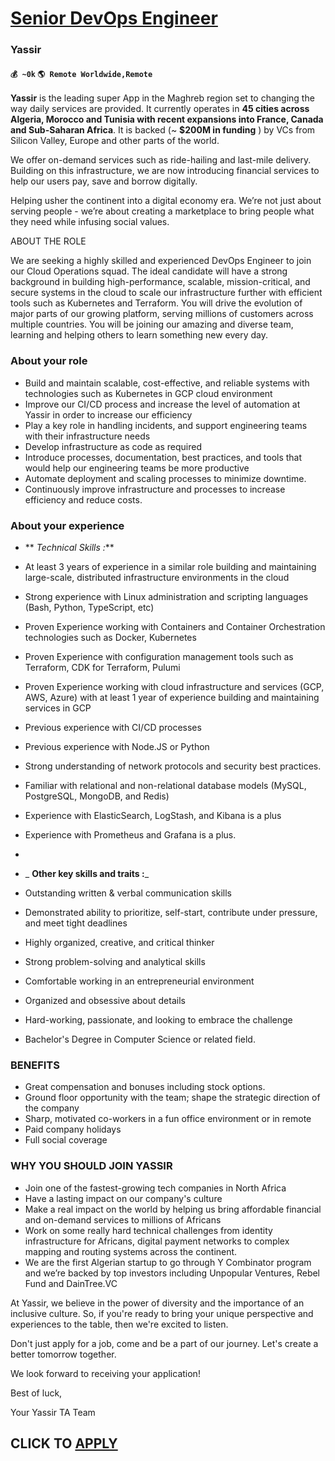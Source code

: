 # [Senior DevOps Engineer](https://www.remotewlb.com/apply/senior-devops-engineer-64484)  
### Yassir  
#### `💰 ~0k` `🌎 Remote Worldwide,Remote`  

**Yassir** is the leading super App in the Maghreb region set to changing the way daily services are provided. It currently operates in **45 cities across Algeria, Morocco and Tunisia with recent expansions into France, Canada and Sub-Saharan Africa**. It is backed (~ **$200M in funding** ) by VCs from Silicon Valley, Europe and other parts of the world.

We offer on-demand services such as ride-hailing and last-mile delivery. Building on this infrastructure, we are now introducing financial services to help our users pay, save and borrow digitally.

Helping usher the continent into a digital economy era. We’re not just about serving people - we’re about creating a marketplace to bring people what they need while infusing social values.

  

ABOUT THE ROLE

  

We are seeking a highly skilled and experienced DevOps Engineer to join our Cloud Operations squad. The ideal candidate will have a strong background in building high-performance, scalable, mission-critical, and secure systems in the cloud to scale our infrastructure further with efficient tools such as Kubernetes and Terraform. You will drive the evolution of major parts of our growing platform, serving millions of customers across multiple countries. You will be joining our amazing and diverse team, learning and helping others to learn something new every day.

  

  

### About your role

  * Build and maintain scalable, cost-effective, and reliable systems with technologies such as Kubernetes in GCP cloud environment
  * Improve our CI/CD process and increase the level of automation at Yassir in order to increase our efficiency
  * Play a key role in handling incidents, and support engineering teams with their infrastructure needs
  * Develop infrastructure as code as required
  * Introduce processes, documentation, best practices, and tools that would help our engineering teams be more productive
  * Automate deployment and scaling processes to minimize downtime.
  * Continuously improve infrastructure and processes to increase efficiency and reduce costs.

### About your experience

  *  ** _Technical Skills :_**
  * At least 3 years of experience in a similar role building and maintaining large-scale, distributed infrastructure environments in the cloud 
  * Strong experience with Linux administration and scripting languages (Bash, Python, TypeScript, etc)
  * Proven Experience working with Containers and Container Orchestration technologies such as Docker, Kubernetes
  * Proven Experience with configuration management tools such as Terraform, CDK for Terraform, Pulumi
  * Proven Experience working with cloud infrastructure and services (GCP, AWS, Azure) with at least 1 year of experience building and maintaining services in GCP
  * Previous experience with CI/CD processes
  * Previous experience with Node.JS or Python
  * Strong understanding of network protocols and security best practices.
  * Familiar with relational and non-relational database models (MySQL, PostgreSQL, MongoDB, and Redis)
  * Experience with ElasticSearch, LogStash, and Kibana is a plus
  * Experience with Prometheus and Grafana is a plus.
  *   

  *  _ **Other key skills and traits :**_
  * Outstanding written & verbal communication skills
  * Demonstrated ability to prioritize, self-start, contribute under pressure, and meet tight deadlines
  * Highly organized, creative, and critical thinker
  * Strong problem-solving and analytical skills
  * Comfortable working in an entrepreneurial environment
  * Organized and obsessive about details
  * Hard-working, passionate, and looking to embrace the challenge
  * Bachelor's Degree in Computer Science or related field.

### BENEFITS

  * Great compensation and bonuses including stock options.
  * Ground floor opportunity with the team; shape the strategic direction of the company
  * Sharp, motivated co-workers in a fun office environment or in remote 
  * Paid company holidays
  * Full social coverage

### WHY YOU SHOULD JOIN YASSIR

  * Join one of the fastest-growing tech companies in North Africa
  * Have a lasting impact on our company's culture 
  * Make a real impact on the world by helping us bring affordable financial and on-demand services to millions of Africans
  * Work on some really hard technical challenges from identity infrastructure for Africans, digital payment networks to complex mapping and routing systems across the continent.
  * We are the first Algerian startup to go through Y Combinator program and we’re backed by top investors including Unpopular Ventures, Rebel Fund and DainTree.VC

At Yassir, we believe in the power of diversity and the importance of an inclusive culture. So, if you're ready to bring your unique perspective and experiences to the table, then we're excited to listen.

  

Don't just apply for a job, come and be a part of our journey. Let's create a better tomorrow together.

  

We look forward to receiving your application!

  

Best of luck,

Your Yassir TA Team

  

  

  
## CLICK TO [APPLY](https://www.remotewlb.com/apply/senior-devops-engineer-64484)

